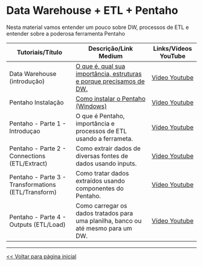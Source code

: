 # Data Warehouse + ETL + Pentaho
Nesta material vamos entender um pouco sobre DW, processos de ETL e entender sobre a poderosa ferramenta Pentaho

 | Tutoriais/Título | Descrição/Link Medium | Links/Vídeos YouTube |
 | --- | --- | :---: |
 | Data Warehouse (introdução) | [O que é, qual sua importância, estruturas e porque precisamos de DW.](https://medium.com/@dev.daniel.amorim/data-warehouse-d88394743db1) | [Vídeo Youtube](https://youtu.be/OnkZxHm8E_w) | 
 | Pentaho Instalação | [Como instalar o Pentaho (Windows)](https://medium.com/@dev.daniel.amorim/pentaho-instala%C3%A7%C3%A3o-908d87c30e6f)| [Vídeo Youtube](https://youtu.be/PkelQF1dPvE) |
 | Pentaho - Parte 1 - Introduçao | O que é Pentaho, importância e processos de ETL usando a ferrameta. | [Vídeo Youtube](https://youtu.be/rMENCbrm_d8) |
 | Pentaho - Parte 2 - Connections (ETL/Extract) | Como extrair dados de diversas fontes de dados usando inputs. | [Vídeo Youtube](https://youtu.be/99yV9u3K9Dg) |
 | Pentaho - Parte 3 - Transformations (ETL/Transform) | Como tratar dados extraídos usando componentes do Pentaho. | [Vídeo Youtube](https://youtu.be/SpqS8rZxhQ8) |
 | Pentaho - Parte 4 - Outputs (ETL/Load) | Como carregar os dados tratados para uma planilha, banco ou até mesmo para um DW. | [Vídeo Youtube](https://youtu.be/dLQohgdC4cU) |
 
 <hr>

[<< Voltar para página inicial](https://github.com/dev-daniel-amorim)
